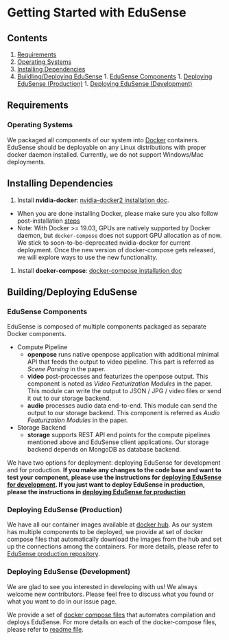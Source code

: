 Getting Started with EduSense
=============================

## Contents

1. [Requirements](#requirements)
  1. [Operating Systems](#operating-systems)
  1. [Installing Dependencies](#installing-dependencies)
  1. [Buildling/Deploying EduSense](#building/deploying-edusense)
    1. [EduSense Components](#edusense-components)
    1. [Deploying EduSense (Production)](#deploying-edusense-(production))
    1. [Deploying EduSense (Development)](#deploying-edusense-(development))

## Requirements

### Operating Systems

We packaged all components of our system into [Docker](https://www.docker.com)
containers. EduSense should be deployable on any Linux distributions with
proper docker daemon installed. Currently, we do not support Windows/Mac
deployments.

## Installing Dependencies

1. Install **nvidia-docker**: [nvidia-docker2 installation doc](https://github.com/NVIDIA/nvidia-docker/wiki/Installation-(version-2.0)).
  * When you are done installing Docker, please make sure you also follow post-installation [steps](https://docs.docker.com/install/linux/linux-postinstall)
  * Note: With Docker >= 19.03, GPUs are natively supported by Docker daemon,
    but `docker-compose` does not support GPU allocation as of now. We stick to
    soon-to-be-deprecated nvidia-docker for current deployment. Once the new
    version of docker-compose gets released, we will explore ways to use the
    new functionality.
1. Install **docker-compose**: [docker-compose installation doc](https://docs.docker.com/compose/install/)

## Building/Deploying EduSense

### EduSense Components

EduSense is composed of multiple components packaged as separate Docker
components.

* Compute Pipeline
  * **openpose** runs native openpose application with additional minimal API
    that feeds the output to video pipeline. This part is referred as *Scene
    Parsing* in the paper.
  * **video** post-processes and featurizes the openpose output. This component
    is noted as *Video Featurization Modules* in the paper. This module can
    write the output to JSON / JPG / video files or send it out to our storage
    backend.
  * **audio** processes audio data end-to-end. This module can send the output
    to our storage backend. This component is referred as *Audio Featurization
    Modules* in the paper.
* Storage Backend
  * **storage** supports REST API end points for the compute pipelines
    mentioned above and EduSense client applications. Our storage backend
    depends on MongoDB as database backend.

We have two options for deployment: deploying EduSense for development and
for production. **If you make any changes to the code base and want to test
your component, please use the instructions for
[deploying EduSense for development](#deploying-edusense-(development)). If you
just want to deploy EduSense in production, please the instructions in
[deploying EduSense for production](#deploying-edusense-(production))**

### Deploying EduSense (Production)

We have all our container images available at [docker hub](https://hub.docker.com/u/edusensecmu).
As our system has multiple components to be deployed, we provide at set of
docker compose files that automatically download the images from the hub and
set up the connections among the containers. For more details, please refer to
[EduSense production repository](https://www.github.com/edusense/production).

### Deploying EduSense (Development)

We are glad to see you interested in developing with us! We always welcome
new contributors. Please feel free to discuss what you found or what you want
to do in our issue page.

We provide a set of [docker compose files](compose/) that automates compilation
and deploys EduSense. For more details on each of the docker-compose files,
please refer to [readme file](compose/README.md).

